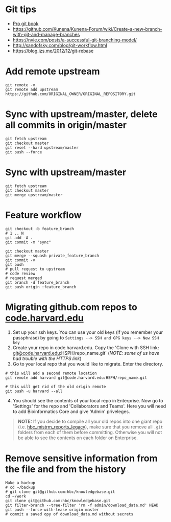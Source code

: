 # Git tips

- [Pro git book](https://git-scm.com/book/en/v2)
- https://github.com/Kunena/Kunena-Forum/wiki/Create-a-new-branch-with-git-and-manage-branches
- https://nvie.com/posts/a-successful-git-branching-model/
- http://sandofsky.com/blog/git-workflow.html
- https://blog.izs.me/2012/12/git-rebase

# Add remote upstream
```
git remote -v
git remote add upstream https://github.com/ORIGINAL_OWNER/ORIGINAL_REPOSITORY.git
```
# Sync with upstream/master, delete all commits in origin/master
```
git fetch upstream
git checkout master
git reset --hard upstream/master
git push --force
```

# Sync with upstream/master
```
git fetch upstream
git checkout master
git merge upstream/master
```

# Feature workflow
```
git checkout -b feature_branch
# 1 .. N
git add -A .
git commit -m "sync"

git checkout master
git merge --squash private_feature_branch
git commit -v
git push
# pull request to upstream
# code review
# request merged
git branch -d feature_branch
git push origin :feature_branch
```

# Migrating github.com repos to [code.harvard.edu](https://code.harvard.edu/)

1. Set up your ssh keys. You can use your old keys (if you remember your passphrase) by going to `Settings --> SSH and GPG keys --> New SSH key`
2. Create your repo in code.harvard.edu. Copy the 'Clone with SSH link`:  `git@code.harvard.edu:HSPH/repo_name.git` (*NOTE: some of us have had trouble with the HTTPS link*)
3. Go to your local repo that you would like to migrate. Enter the directory.

```
# this will add a second remote location
git remote add harvard git@code.harvard.edu:HSPH/repo_name.git

# this will get rid of the old origin remote
git push -u harvard --all
``` 

4. You should see the contents of your local repo in Enterprise. Now go to 'Settings' for the repo and 'Collaborators and Teams'. Here you will need to add Bioinformatics Core and give 'Admin' priveleges.


> **NOTE:** If you decide to compile all your old repos into one giant repo (i.e. [hbc_mistrm_reports_legacy](https://code.harvard.edu/HSPH/hbc_mistrm_reports_legacy)), make sure that you remove all `.git` folders from each of them before committing. Otherwise you will not be able to see the contents on each folder on Enterprise.

# Remove sensitive information from the file and from the history
```
Make a backup
# cd ~/backup
# git clone git@github.com:hbc/knowledgebase.git
cd ~/work
git clone git@github.com:hbc/knowledgebase.git
git filter-branch --tree-filter 'rm -f admin/download_data.md' HEAD
git push --force-with-lease origin master
# commit a saved opy of download_data.md without secrets
```
